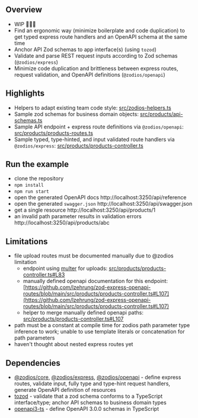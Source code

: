## Overview

- WIP 🚧👷‍♂️
- Find an ergonomic way (minimize boilerplate and code duplication) to get typed express route handlers and an OpenAPI
  schema at the same time
- Anchor API Zod schemas to app interface(s) (using `tozod`)
- Validate and parse REST request inputs according to Zod schemas (`@zodios/express`)
- Minimize code duplication and brittleness between express routes, request validation, and OpenAPI definitions (`@zodios/openapi`)

## Highlights

- Helpers to adapt existing team code style: [src/zodios-helpers.ts](src/zodios-helpers.ts)
- Sample zod schemas for business domain objects: [src/products/api-schemas.ts](src/products/api-schemas.ts)
- Sample API endpoint + express route definitions
  via `@zodios/openapi`: [src/products/products-routes.ts](src/products/products-routes.ts)
- Sample typed, type-hinted, and input validated route handlers
  via `@zodios/express`: [src/products/products-controller.ts](src/products/products-controller.ts)

## Run the example

- clone the repository
- `npm install`
- `npm run start`
- open the generated OpenAPI docs http://localhost:3250/api/reference
- open the generated `swagger.json` http://localhost:3250/api/swagger.json
- get a single resource http://localhost:3250/api/products/1
- an invalid path parameter results in validation errors http://localhost:3250/api/products/abc

## Limitations

- file upload routes must be documented manually due to @zodios limitation
  - endpoint using [multer](https://github.com/expressjs/multer) for uploads: [src/products/products-controller.ts#L83](src/products/products-controller.ts#L83)
  - manually defined openapi documentation for this endpoint: [https://github.com/lzehrung/zod-express-openapi-routes/blob/main/src/products/products-controller.ts#L107](https://github.com/lzehrung/zod-express-openapi-routes/blob/main/src/products/products-controller.ts#L107)
  - helper to merge manually defined openapi paths: [src/products/products-controller.ts#L107](src/products/products-controller.ts#L107)
- path must be a constant at compile time for zodios path parameter type inference to work; unable to use template literals or concatenation for path parameters 
- haven't thought about nested express routes yet

## Dependencies

- [@zodios/core](http://www.npmjs.com/package/@zodios/core), [@zodios/express](http://www.npmjs.com/package/@zodios/express), [@zodios/openapi](http://www.npmjs.com/package/@zodios/openapi) -
  define express routes, validate input, fully type and type-hint request handlers, generate OpenAPI definition of
  resources
- [tozod](https://www.npmjs.com/package/tozod) - validate that a zod schema conforms to a TypeScript interface/type;
  anchor API schemas to business domain types
- [openapi3-ts](https://www.npmjs.com/package/openapi3-ts) - define OpenAPI 3.0.0 schemas in TypeScript
